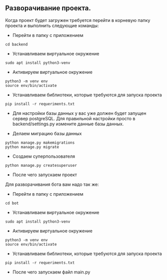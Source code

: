 ## Разворачивание проекта.
 <p>Когда проект будет загружен требуется перейти в корневую папку проекта и выполнить следующие команды: </p>


* Перейти в папку с приложением
```
cd backend
```
* Устанавливаем виртуальное окружение
```
sudo apt install python3-venv
```
* Активируем виртуальное окружение
```
python3 -m venv env
source env/bin/activate
```
* Устанавливаем библиотеки, которые требуются для запуска проекта
```
pip install -r requeriments.txt
```

* Для настройки базы данных у вас уже должен будет запущен сервер postgreSQL. Для правильной настройки просто в backend/settings.py измените данные базы данных.

* Делаем миграцию базы данных
```
python manage.py makemigrations
python manage.py migrate
```
* Создаем суперпользователя
```
python manage.py createsuperuser
```

* После чего запускаем проект

 <p>Для разворачивания бота вам надо так же:</p>

* Перейти в папку с приложением
```
cd bot
```
* Устанавливаем виртуальное окружение
```
sudo apt install python3-venv
```
* Активируем виртуальное окружение
```
python3 -m venv env
source env/bin/activate
```
* Устанавливаем библиотеки, которые требуются для запуска проекта
```
pip install -r requeriments.txt
```
* После чего запускаем файл main.py

